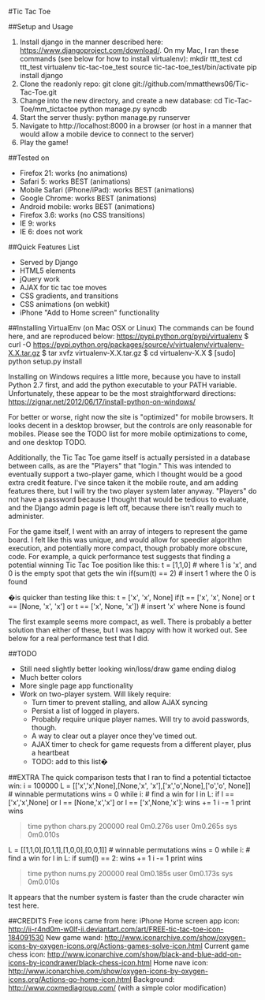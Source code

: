 #Tic Tac Toe

##Setup and Usage
1) Install django in the manner described here: https://www.djangoproject.com/download/.  On my Mac, I ran these commands (see below for how to install virtualenv):
	mkdir ttt_test
	cd ttt_test
	virtualenv tic-tac-toe_test
	source tic-tac-toe_test/bin/activate
	pip install django
2) Clone the readonly repo:
	git clone git://github.com/mmatthews06/Tic-Tac-Toe.git
3) Change into the new directory, and create a new database:
	cd Tic-Tac-Toe/mm_tictactoe
	python manage.py syncdb
4) Start the server thusly:
	python manage.py runserver
5) Navigate to http://localhost:8000 in a browser (or host in a manner that would allow a mobile device to connect to the server)
6) Play the game!

##Tested on
- Firefox 21: works (no animations)
- Safari 5: works BEST (animations)
- Mobile Safari (iPhone/iPad): works BEST (animations)
- Google Chrome: works BEST (animations)
- Android mobile: works BEST (animations)
- Firefox 3.6: works (no CSS transitions)
- IE 9: works
- IE 6: does not work

##Quick Features List
- Served by Django
- HTML5 elements
- jQuery work
- AJAX for tic tac toe moves
- CSS gradients, and transitions
- CSS animations (on webkit)
- iPhone "Add to Home screen" functionality

##Installing VirtualEnv (on Mac OSX or Linux)
The commands can be found here, and are reproduced below: https://pypi.python.org/pypi/virtualenv
	$ curl -O https://pypi.python.org/packages/source/v/virtualenv/virtualenv-X.X.tar.gz
	$ tar xvfz virtualenv-X.X.tar.gz
	$ cd virtualenv-X.X
	$ [sudo] python setup.py install

Installing on Windows requires a little more, because you have to install Python 2.7 first, and add the python executable to your PATH variable.  Unfortunately, these appear to be the most straightforward directions:
https://zignar.net/2012/06/17/install-python-on-windows/

For better or worse, right now the site is "optimized" for mobile browsers.  It looks decent in a desktop browser, but the controls are only reasonable for mobiles.  Please see the TODO list for more mobile optimizations to come, and one desktop TODO.

Additionally, the Tic Tac Toe game itself is actually persisted in a database between calls, as are the "Players" that "login."  This was intended to eventually support a two-player game, which I thought would be a good extra credit feature.  I've since taken it the mobile route, and am adding features there, but I will try the two player system later anyway.  "Players" do not have a password because I thought that would be tedious to evaluate, and the Django admin page is left off, because there isn't really much to administer.

For the game itself, I went with an array of integers to represent the game board.  I felt like this was unique, and would allow for speedier algorithm execution, and potentially more compact, though probably more obscure, code.  For example, a quick performance test suggests that finding a potential winning Tic Tac Toe position like this:
  t = [1,1,0]   # where 1 is 'x', and 0 is the empty spot that gets the win
  if(sum(t) == 2)
	# insert 1 where the 0 is found

�is quicker than testing like this:
 t = ['x', 'x', None]
 if(t == ['x', 'x', None] or t == [None, 'x', 'x'] or t == ['x', None, 'x'])
	# insert 'x' where None is found

The first example seems more compact, as well.  There is probably a better solution than either of these, but I was happy with how it worked out.  See below for a real performance test that I did.

##TODO
- Still need slightly better looking win/loss/draw game ending dialog
- Much better colors
- More single page app functionality
- Work on two-player system.  Will likely require:
	- Turn timer to prevent stalling, and allow AJAX syncing
	- Persist a list of logged in players.
	- Probably require unique player names.  Will try to avoid passwords, though.
	- A way to clear out a player once they've timed out.
	- AJAX timer to check for game requests from a different player, plus a heartbeat
	- TODO: add to this list�

##EXTRA
The quick comparison tests that I ran to find a potential tictactoe win:
i = 100000
L = [['x','x',None],[None,'x', 'x'],['x','o',None],['o','o', None]] # winnable permutations
wins = 0
while i:                                                            # find a win
    for l in L:
        if l == ['x','x',None] or l == [None,'x','x'] or l == ['x',None,'x']:
            wins += 1
    i -= 1
print wins

> time python chars.py
200000
real	0m0.276s
user	0m0.265s
sys	0m0.010s

L = [[1,1,0],[0,1,1],[1,0,0],[0,0,1]] # winnable permutations
wins = 0
while i:			      # find a win
    for l in L:
        if sum(l) == 2:
            wins += 1
    i -= 1
print wins

> time python nums.py
200000
real	0m0.185s
user	0m0.173s
sys	0m0.010s

It appears that the number system is faster than the crude character win test here.

##CREDITS
Free icons came from here:
iPhone Home screen app icon: http://ii-r4nd0m-w0lf-ii.deviantart.com/art/FREE-tic-tac-toe-icon-184091530
New game wand: http://www.iconarchive.com/show/oxygen-icons-by-oxygen-icons.org/Actions-games-solve-icon.html
Current game chess icon: http://www.iconarchive.com/show/black-and-blue-add-on-icons-by-icondrawer/black-chess-icon.html
Home nave icon: http://www.iconarchive.com/show/oxygen-icons-by-oxygen-icons.org/Actions-go-home-icon.html
Background: http://www.coxmediagroup.com/ (with a simple color modification)
